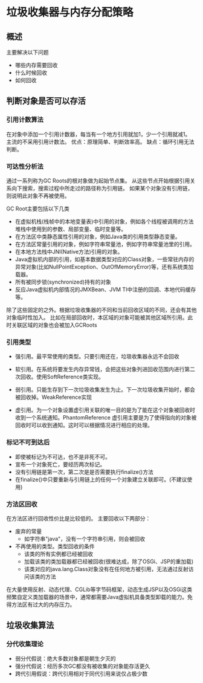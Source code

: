 # 垃圾收集器与内存分配策略

## 概述
主要解决以下问题
+ 哪些内存需要回收
+ 什么时候回收
+ 如何回收

## 判断对象是否可以存活

### 引用计数算法
在对象中添加一个引用计数器，每当有一个地方引用就加1，少一个引用就减1。
主流的不采用引用计数法。
优点：原理简单、判断效率高。
缺点：循环引用无法判断。


### 可达性分析法
通过一系列称为GC Roots的根对象做为起始节点集。
从这些节点开始根据引用关系向下搜索，搜索过程中所走过的路径称为引用链。
如果某个对象没有引用链，则说明此对象不再被使用。

GC Root主要包括以下几类
+ 在虚拟机栈(栈帧中的本地变量表)中引用的对象，例如各个线程被调用的方法堆栈中使用到的参数、局部变量、临时变量等。
+ 在方法区中类静态属性引用的对象，例如Java类的引用类型静态变量。
+ 在方法区常量引用的对象，例如字符串常量池，例如字符串常量池里的引用。
+ 在本地方法栈中JNI(Native方法)引用的对象。
+ Java虚拟机内部的引用，如基本数据类型对应的Class对象，一些常驻内存的异常对象(比如NullPointException、OutOfMemoryError)等，还有系统类加载器。
+ 所有被同步锁(synchronized)持有的对象
+ 反应Java虚拟机内部情况的JMXBean、JVM TI中注册的回调、本地代码缓存等。

除了这些固定的之外。根据垃圾收集器的不同和当前回收区域的不同，还会有其他对象临时性加入。
比如在局部回收时，本区域的对象可能被其他区域所引用。此时关联区域的对象也会被加入GCRoots

### 引用类型

+ 强引用。最平常使用的类型。只要引用还在，垃圾收集器永远不会回收

+ 软引用。在系统将要发生内存异常钱，会把这些对象列进回收范围内进行第二次回收。使用SoftReference类实现。

+ 弱引用。只能生存到下一次垃圾收集发生为止。下一次垃圾收集开始时，都会被回收掉。WeakReference实现

+ 虚引用。为一个对象设置虚引用关联的唯一目的是为了能在这个对象被回收时收到一个系统通知。PhantomReference
虚引用主要是为了使得指向的对象被回收时可以收到通知。这时可以根据情况进行相应的处理。

### 标记不可到达后
+ 即使被标记为不可达，也不是非死不可。
+ 宣布一个对象死亡，要经历两次标记。
+ 没有引用链是第一次，第二次是是否需要执行finalize()方法
+ 在finalize()中只要重新与引用链上的任何一个对象建立关联即可。(不建议使用)


### 方法区回收
在方法区进行回收性价比是比较低的。
主要回收以下两部分：
+ 废弃的常量 
    + 如字符串"java"，没有一个字符串引用，则会被回收
+ 不再使用的类型。类型回收的条件
    + 该类的所有实例都已经被回收
    + 加载该类的类加载器都已经被回收(很难达成，除了OSGi、JSP的重加载)
    + 该类对应的java.lang.Class对象没有在任何地方被引用，无法通过反射访问该类的方法

在大量使用反射、动态代理、CGLib等字节码框架，动态生成JSP以及OSGi这类频繁自定义类加载器的场景中，通常都需要Java虚拟机具备类型卸载的能力。免得方法区有过大的内存压力。

## 垃圾收集算法

### 分代收集理论

+ 弱分代假说：绝大多数对象都是朝生夕灭的
+ 强分代假说：经历多次GC都没有被收集的对象能存活更久
+ 跨代引用假说：跨代引用相对于同代引用来说仅占极少数




